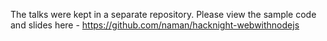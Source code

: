 The talks were kept in a separate repository. Please view the sample code and slides here - https://github.com/naman/hacknight-webwithnodejs

